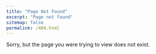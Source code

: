 ```yaml
---
title: "Page Not Found"
excerpt: "Page not found"
sitemap: false
permalink: /404.html
---
```


Sorry, but the page you were trying to view does not exist.

